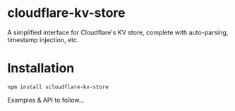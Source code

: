 # cloudflare-kv-store

A simplified interface for Cloudflare's KV store, complete with auto-parsing, timestamp injection, etc.

# Installation
```
npm install scloudflare-kv-store
```

Examples & API to follow...

